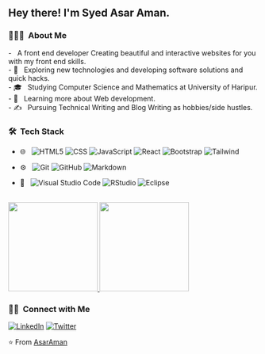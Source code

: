 <h2> Hey there! I'm Syed Asar Aman.</h2>

<h3> 👨🏻‍💻 &nbsp;About Me </h3>
-   &nbsp; A front end developer Creating beautiful and interactive websites for you with my front end skills.</br>
- 🤔 &nbsp; Exploring new technologies and developing software solutions and quick hacks.</br>
- 🎓 &nbsp; Studying Computer Science and Mathematics at University of Haripur.</br>
- 🌱 &nbsp; Learning more about Web development.</br>
- ✍️ &nbsp; Pursuing Technical Writing and Blog Writing as hobbies/side hustles.</br>

<h3> 🛠 &nbsp;Tech Stack</h3>


  
  
 
  
- 🌐 &nbsp;
  ![HTML5](https://img.shields.io/badge/-HTML5-333333?style=flat&logo=HTML5)
  ![CSS](https://img.shields.io/badge/-CSS-333333?style=flat&logo=CSS3&logoColor=1572B6)
  ![JavaScript](https://img.shields.io/badge/-JavaScript-333333?style=flat&logo=javascript)
  ![React](https://img.shields.io/badge/-React-333333?style=flat&logo=react)
  ![Bootstrap](https://img.shields.io/badge/-Bootstrap-333333?style=flat&logo=bootstrap&logoColor=563D7C)
  ![Tailwind](https://img.shields.io/badge/-Tailwind-333333?style=flat&logo=tailwind)
  
  

  
  
- ⚙️ &nbsp;
  ![Git](https://img.shields.io/badge/-Git-333333?style=flat&logo=git)
  ![GitHub](https://img.shields.io/badge/-GitHub-333333?style=flat&logo=github)
  ![Markdown](https://img.shields.io/badge/-Markdown-333333?style=flat&logo=markdown)
- 🔧 &nbsp;
  ![Visual Studio Code](https://img.shields.io/badge/-Visual%20Studio%20Code-333333?style=flat&logo=visual-studio-code&logoColor=007ACC)
  ![RStudio](https://img.shields.io/badge/-RStudio-333333?style=flat&logo=rstudio)
  ![Eclipse](https://img.shields.io/badge/-Eclipse-333333?style=flat&logo=eclipse-ide&logoColor=2C2255)


<br/>

<a href="https://github.com/AsarAman">
  <img height="180em" src="https://github-readme-stats.vercel.app/api?username=AsarAman&theme=buefy&show_icons=true" />
  <img height="180em" src="https://github-readme-stats.vercel.app/api/top-langs/?username=AsarAman&theme=buefy&layout=compact" />
</a>

<br/>

<h3> 🤝🏻 &nbsp;Connect with Me </h3>

<p align="center">

<a href="https://www.linkedin.com/in/syed-asar-aman-19710019a/"><img alt="LinkedIn" src="https://img.shields.io/badge/LinkedIn-Syed%20Asar%20Aman-blue?style=flat-square&logo=linkedin"></a>
<a href="https://twitter.com/aman_asar/"><img alt="Twitter" src="https://img.shields.io/badge/Twitter-Syed%20Asar%20Aman__-blue?style=flat-square&logo=twitter"></a>

</p>

⭐️ From [AsarAman](https://github.com/AsarAman)
